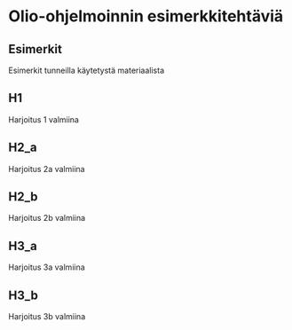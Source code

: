 # Olio-ohjelmoinnin esimerkkitehtäviä

## Esimerkit

Esimerkit tunneilla käytetystä materiaalista

## H1

Harjoitus 1 valmiina

## H2_a

Harjoitus 2a valmiina

## H2_b

Harjoitus 2b valmiina

## H3_a

Harjoitus 3a valmiina

## H3_b

Harjoitus 3b valmiina